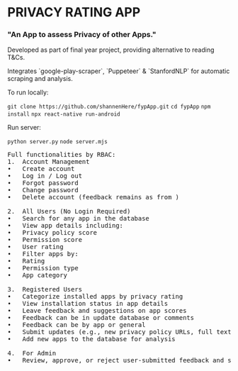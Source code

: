 <h1>PRIVACY RATING APP</h1>
<h3>"An App to assess Privacy of other Apps."</h3>
<p>Developed as part of final year project, providing alternative to reading T&Cs.</p>
<p>Integrates `google-play-scraper`, `Puppeteer` & `StanfordNLP` for automatic scraping and analysis.</p>


<p>To run locally:</p>
<code>git clone https://github.com/shannenHere/fypApp.git</code>
<code>cd fypApp</code>
<code>npm install</code>
<code>npx react-native run-android</code>

<p>Run server:</p>
<code>python server.py</code>
<code>node server.mjs</code>


<pre>Full functionalities by RBAC: 
1.	Account Management
•	Create account
•	Log in / Log out
•	Forgot password
•	Change password
•	Delete account (feedback remains as from <deleted user>)

2.	All Users (No Login Required)
•	Search for any app in the database
•	View app details including:
•	Privacy policy score
•	Permission score
•	User rating
•	Filter apps by:
•	Rating
•	Permission type
•	App category

3.	Registered Users
•	Categorize installed apps by privacy rating
•	View installation status in app details
•	Leave feedback and suggestions on app scores
•	Feedback can be in update database or comments
•	Feedback can be by app or general
•	Submit updates (e.g., new privacy policy URLs, full text for re-analysis)
•	Add new apps to the database for analysis

4.	For Admin
•	Review, approve, or reject user-submitted feedback and suggestions
</pre>

